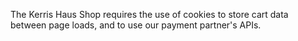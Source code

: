 The Kerris Haus Shop requires the use of cookies to store cart data between page loads, and to use our payment partner's APIs.
